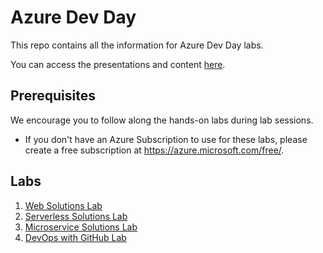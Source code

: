 # Azure Dev Day

This repo contains all the information for Azure Dev Day labs.

You can access the presentations and content [here](https://aka.ms/azuredevdaycontent).

## Prerequisites

We encourage you to follow along the hands-on labs during lab sessions.

* If you don't have an Azure Subscription to use for these labs, please create a free subscription at https://azure.microsoft.com/free/.

## Labs

1. [Web Solutions Lab](https://github.com/microsoft/azure-dev-day/tree/main/1-web-lab)
1. [Serverless Solutions Lab](https://github.com/microsoft/azure-dev-day/tree/main/2-serverless-lab)
1. [Microservice Solutions Lab](https://github.com/microsoft/azure-dev-day/tree/main/3-microservice-lab)
1. [DevOps with GitHub Lab](https://github.com/microsoft/azure-dev-day/tree/main/4-devops-lab)




